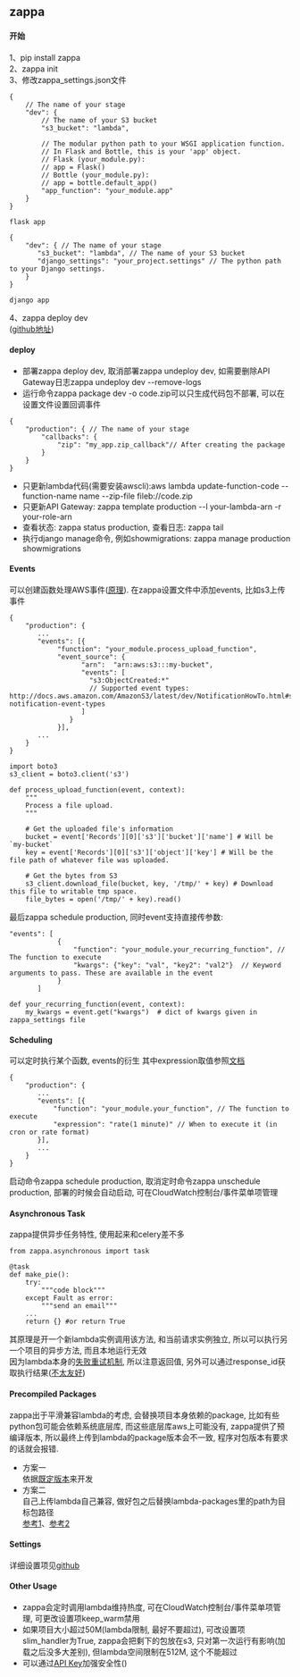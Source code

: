 ## zappa

#### 开始
1、pip install zappa  
2、zappa init  
3、修改zappa_settings.json文件  
```
{
    // The name of your stage
    "dev": {
        // The name of your S3 bucket
        "s3_bucket": "lambda",

        // The modular python path to your WSGI application function.
        // In Flask and Bottle, this is your 'app' object.
        // Flask (your_module.py):
        // app = Flask()
        // Bottle (your_module.py):
        // app = bottle.default_app()
        "app_function": "your_module.app"
    }
}

flask app
```
```
{
    "dev": { // The name of your stage
       "s3_bucket": "lambda", // The name of your S3 bucket
       "django_settings": "your_project.settings" // The python path to your Django settings.
    }
}

django app
```
4、zappa deploy dev  
 ([github地址](https://github.com/Miserlou/Zappa))

#### deploy
- 部署zappa deploy dev, 取消部署zappa undeploy dev, 如需要删除API Gateway日志zappa undeploy dev --remove-logs  
- 运行命令zappa package dev -o code.zip可以只生成代码包不部署, 可以在设置文件设置回调事件  
```
{
    "production": { // The name of your stage
        "callbacks": {
            "zip": "my_app.zip_callback"// After creating the package
        }
    }
}
```
- 只更新lambda代码(需要安装awscli):aws lambda update-function-code --function-name name --zip-file fileb://code.zip  
- 只更新API Gateway: zappa template production --l your-lambda-arn -r your-role-arn  
- 查看状态: zappa status production, 查看日志: zappa tail  
- 执行django manage命令, 例如showmigrations: zappa manage production showmigrations

#### Events
可以创建函数处理AWS事件([原理](https://docs.aws.amazon.com/zh_cn/lambda/latest/dg/with-scheduled-events.html)). 在zappa设置文件中添加events, 比如s3上传事件  
```
{
    "production": {
       ...
       "events": [{
            "function": "your_module.process_upload_function",
            "event_source": {
                  "arn":  "arn:aws:s3:::my-bucket",
                  "events": [
                    "s3:ObjectCreated:*" 
                    // Supported event types: http://docs.aws.amazon.com/AmazonS3/latest/dev/NotificationHowTo.html#supported-notification-event-types
                  ]
               }
            }],
       ...
    }
}
``` 
```
import boto3
s3_client = boto3.client('s3')

def process_upload_function(event, context):
    """
    Process a file upload.
    """

    # Get the uploaded file's information
    bucket = event['Records'][0]['s3']['bucket']['name'] # Will be `my-bucket`
    key = event['Records'][0]['s3']['object']['key'] # Will be the file path of whatever file was uploaded.

    # Get the bytes from S3
    s3_client.download_file(bucket, key, '/tmp/' + key) # Download this file to writable tmp space.
    file_bytes = open('/tmp/' + key).read()
```
最后zappa schedule production, 同时event支持直接传参数:    
```
"events": [
            {
                "function": "your_module.your_recurring_function", // The function to execute
                "kwargs": {"key": "val", "key2": "val2"}  // Keyword arguments to pass. These are available in the event
            }
       ]
```
```
def your_recurring_function(event, context):
    my_kwargs = event.get("kwargs")  # dict of kwargs given in zappa_settings file
```
#### Scheduling
可以定时执行某个函数, events的衍生
其中expression取值参照[文档](https://docs.aws.amazon.com/zh_cn/lambda/latest/dg/tutorial-scheduled-events-schedule-expressions.html)    
```
{
    "production": {
       ...
       "events": [{
           "function": "your_module.your_function", // The function to execute
           "expression": "rate(1 minute)" // When to execute it (in cron or rate format)
       }],
       ...
    }
}
``` 
启动命令zappa schedule production, 取消定时命令zappa unschedule production, 部署的时候会自动启动, 可在CloudWatch控制台/事件菜单项管理


#### Asynchronous Task
zappa提供异步任务特性, 使用起来和celery差不多  
```
from zappa.asynchronous import task

@task
def make_pie():
    try:
        """code block"""
    except Fault as error:
        """send an email"""
    ...
    return {} #or return True
```
其原理是开一个新lambda实例调用该方法, 和当前请求实例独立, 所以可以执行另一个项目的异步方法, 而且本地运行无效  
因为lambda本身的[失败重试机制](https://docs.aws.amazon.com/zh_cn/lambda/latest/dg/retries-on-errors.html), 所以注意返回值, 另外可以通过response_id获取执行结果([不太友好](https://github.com/Miserlou/Zappa#responses))


#### Precompiled Packages
zappa出于平滑兼容lambda的考虑, 会替换项目本身依赖的package, 比如有些python包可能会依赖系统底层库, 而这些底层库aws上可能没有, zappa提供了预编译版本, 所以最终上传到lambda的package版本会不一致, 程序对包版本有要求的话就会报错.  
- 方案一  
依据[既定版本](https://github.com/Miserlou/lambda-packages/blob/master/lambda_packages/__init__.py)来开发
- 方案二  
自己上传lambda自己兼容, 做好包之后替换lambda-packages里的path为目标包路径  
[参考1](https://github.com/Miserlou/lambda-packages#usage)、[参考2](https://github.com/Miserlou/lambda-packages/blob/master/lambda_packages/__init__.py)

#### Settings
详细设置项见[github](https://github.com/Miserlou/Zappa#advanced-settings)

#### Other Usage
- zappa会定时调用lambda维持热度, 可在CloudWatch控制台/事件菜单项管理, 可更改设置项keep_warm禁用  
- 如果项目大小超过50M(lambda限制, 最好不要超过), 可改设置项slim_handler为True, zappa会把剩下的包放在s3, 只对第一次运行有影响(加载之后没多大差别), 但lambda空间限制在512M, 这个不能超过  
- 可以通过[API Key](https://github.com/Miserlou/Zappa#api-key)加强安全性()